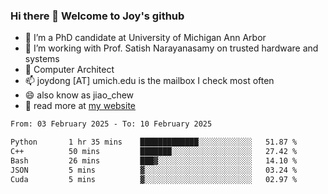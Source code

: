 ### Hi there 👋 Welcome to Joy's github

- 🔭 I’m a PhD candidate at University of Michigan Ann Arbor
- 🌱 I’m working with Prof. Satish Narayanasamy on trusted hardware and systems
- 👯 Computer Architect
- 📫 joydong [AT] umich.edu is the mailbox I check most often
- 😄 also know as jiao_chew
- 💬 read more at [my website](https://joydddd.github.io/)
<!--START_SECTION:waka-->

```txt
From: 03 February 2025 - To: 10 February 2025

Python       1 hr 35 mins    █████████████░░░░░░░░░░░░   51.87 %
C++          50 mins         ███████░░░░░░░░░░░░░░░░░░   27.42 %
Bash         26 mins         ███▓░░░░░░░░░░░░░░░░░░░░░   14.10 %
JSON         5 mins          ▓░░░░░░░░░░░░░░░░░░░░░░░░   03.24 %
Cuda         5 mins          ▓░░░░░░░░░░░░░░░░░░░░░░░░   02.97 %
```

<!--END_SECTION:waka-->
